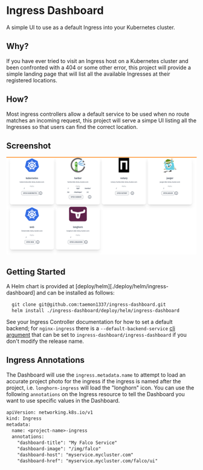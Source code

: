 # Ingress Dashboard
A simple UI to use as a default Ingress into your Kubernetes cluster.

## Why?
If you have ever tried to visit an Ingress host on a Kubernetes cluster and been confronted with a 404 or some other error, this project will provide a simple landing page that will list all the available Ingresses at their registered locations.

## How?
Most ingress controllers allow a default service to be used when no route matches an incoming request, this project will serve a simpe UI listing all the Ingresses so that users can find the correct location.

## Screenshot
![Screenshot](/docs/screenshot.png?raw=true "Ingress Dashboard Screenshot")

## Getting Started
A Helm chart is provided at [deploy/helm][./deploy/helm/ingress-dashboard] and can be installed as follows:

```
  git clone git@github.com:taemon1337/ingress-dashboard.git
  helm install ./ingress-dashboard/deploy/helm/ingress-dashboard
```

See your Ingress Controller documentation for how to set a default backend; for `nginx-ingress` there is a `--default-backend-service` [cli argument](https://kubernetes.github.io/ingress-nginx/user-guide/cli-arguments/) that can be set to `ingress-dashboard/ingress-dashboard` if you don't modify the release name.

## Ingress Annotations
The Dashboard will use the `ingress.metadata.name` to attempt to load an accurate project photo for the ingress if the ingress is named after the project, i.e. `longhorn-ingress` will load the "longhorn" icon.  You can use the following `annotations` on the Ingress resource to tell the Dashboard you want to use specific values in the Dashboard.

```
apiVersion: networking.k8s.io/v1
kind: Ingress
metadata:
  name: <project-name>-ingress
  annotations:
    "dashboard-title": "My Falco Service"
    "dashboard-image": "/img/falco"
    "dashboard-host": "myservice.mycluster.com"
    "dashboard-href": "myservice.mycluster.com/falco/ui"
```

